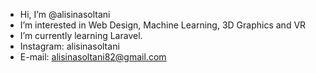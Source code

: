 - Hi, I’m @alisinasoltani
- I’m interested in Web Design, Machine Learning, 3D Graphics and VR
- I’m currently learning Laravel.
- Instagram: alisinasoltani
- E-mail: alisinasoltani82@gmail.com
